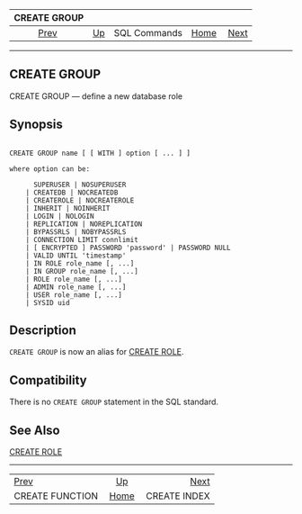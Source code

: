 <!--?xml version="1.0" encoding="UTF-8" standalone="no"?-->

|                    CREATE GROUP                    |                                        |              |                                                       |                                              |
| :------------------------------------------------: | :------------------------------------- | :----------: | ----------------------------------------------------: | -------------------------------------------: |
| [Prev](sql-createfunction.html "CREATE FUNCTION")  | [Up](sql-commands.html "SQL Commands") | SQL Commands | [Home](index.html "PostgreSQL 17devel Documentation") |  [Next](sql-createindex.html "CREATE INDEX") |

***

## CREATE GROUP

CREATE GROUP — define a new database role

## Synopsis

```

CREATE GROUP name [ [ WITH ] option [ ... ] ]

where option can be:

      SUPERUSER | NOSUPERUSER
    | CREATEDB | NOCREATEDB
    | CREATEROLE | NOCREATEROLE
    | INHERIT | NOINHERIT
    | LOGIN | NOLOGIN
    | REPLICATION | NOREPLICATION
    | BYPASSRLS | NOBYPASSRLS
    | CONNECTION LIMIT connlimit
    | [ ENCRYPTED ] PASSWORD 'password' | PASSWORD NULL
    | VALID UNTIL 'timestamp'
    | IN ROLE role_name [, ...]
    | IN GROUP role_name [, ...]
    | ROLE role_name [, ...]
    | ADMIN role_name [, ...]
    | USER role_name [, ...]
    | SYSID uid
```

## Description

`CREATE GROUP` is now an alias for [CREATE ROLE](sql-createrole.html "CREATE ROLE").

## Compatibility

There is no `CREATE GROUP` statement in the SQL standard.

## See Also

[CREATE ROLE](sql-createrole.html "CREATE ROLE")

***

|                                                    |                                                       |                                              |
| :------------------------------------------------- | :---------------------------------------------------: | -------------------------------------------: |
| [Prev](sql-createfunction.html "CREATE FUNCTION")  |         [Up](sql-commands.html "SQL Commands")        |  [Next](sql-createindex.html "CREATE INDEX") |
| CREATE FUNCTION                                    | [Home](index.html "PostgreSQL 17devel Documentation") |                                 CREATE INDEX |
